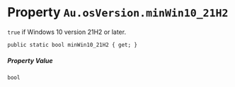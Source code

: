 # Property `Au.osVersion.minWin10_21H2`

`true` if Windows 10 version 21H2 or later.

```
public static bool minWin10_21H2 { get; }
```

##### Property Value

`bool`